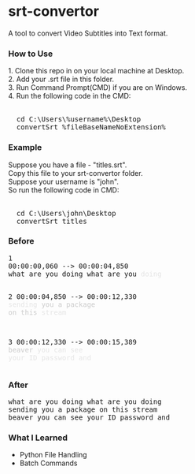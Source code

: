 # srt-convertor
A tool to convert Video Subtitles into Text format.

<h3>How to Use</h3>
1. Clone this repo in on your local machine at Desktop.<br />
2. Add your .srt file in this folder.<br />
3. Run Command Prompt(CMD) if you are on Windows.<br />
4. Run the following code in the CMD: <br /><br />
<pre>
  cd C:\Users\%username%\Desktop
  convertSrt %fileBaseNameNoExtension%
</pre>

<h3>Example</h3>
Suppose you have a file - "titles.srt".<br />
Copy this file to your srt-convertor folder.<br />
Suppose your username is "john".<br />
So run the following code in CMD: <br /><br />
<pre>
  cd C:\Users\john\Desktop
  convertSrt titles
</pre>

<h3>Before</h3>
<pre>
1
00:00:00,060 --> 00:00:04,850
what are you doing what are you<font color="#E5E5E5"> doing</font>

2
00:00:04,850 --> 00:00:12,330
<font color="#E5E5E5">sending</font><font color="#CCCCCC"> you a package on this</font><font color="#E5E5E5"> stream</font>

3
00:00:12,330 --> 00:00:15,389
<font color="#CCCCCC">beaver</font><font color="#E5E5E5"> you can see your ID password and</font>
</pre>

<h3>After</h3>
<pre>
what are you doing what are you doing
sending you a package on this stream
beaver you can see your ID password and
</pre>

<h3>What I Learned</h3>
<ul>
  <li>Python File Handling</li>
  <li>Batch Commands</li>
</ul>
